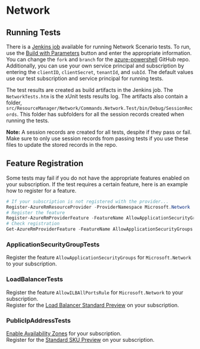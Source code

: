 # Network
## Running Tests
There is a [Jenkins job](https://azuresdkci.westus2.cloudapp.azure.com/view/PowerShell/job/ps-network-test/) available for running Network Scenario tests. To run, use the [Build with Parameters](https://azuresdkci.westus2.cloudapp.azure.com/view/PowerShell/job/ps-network-test/build) button and enter the appropriate information. You can change the `fork` and `branch` for the [azure-powershell](https://github.com/Azure/azure-powershell) GitHub repo. Additionally, you can use your own service principal and subscription by entering the `clientID`, `clientSecret`, `tenantId`, and `subId`. The default values use our test subscription and service principal for running tests.

The test results are created as build artifacts in the Jenkins job. The `NetworkTests.htm` is the xUnit tests results log. The artifacts also contain a folder, `src/ResourceManager/Network/Commands.Network.Test/bin/Debug/SessionRecords`. This folder has subfolders for all the session records created when running the tests. 

**Note:** A session records are created for all tests, despite if they pass or fail. Make sure to only use session records from passing tests if you use these files to update the stored records in the repo.

## Feature Registration
Some tests may fail if you do not have the appropriate features enabled on your subscription. If the test requires a certain feature, here is an example how to register for a feature.
```powershell
# If your subscription is not registered with the provider...
Register-AzureRmResourceProvider -ProviderNamespace Microsoft.Network
# Register the feature
Register-AzureRmProviderFeature -FeatureName AllowApplicationSecurityGroups -ProviderNamespace Microsoft.Network
# Check registration
Get-AzureRmProviderFeature -FeatureName AllowApplicationSecurityGroups -ProviderNamespace Microsoft.Network
```

### ApplicationSecurityGroupTests
Register the feature `AllowApplicationSecurityGroups` for `Microsoft.Network` to your subscription.

### LoadBalancerTests
Register the feature `AllowILBAllPortsRule` for `Microsoft.Network` to your subscription.  
Register for the [Load Balancer Standard Preview](https://docs.microsoft.com/en-us/azure/load-balancer/load-balancer-standard-overview#sign-up-by-using-powershell) on your subscription.

### PublicIpAddressTests
[Enable Availability Zones](https://ms.portal.azure.com/#blade/Microsoft_Azure_Compute/EnableAvailabilityZonesBlade) for your subscription.  
Register for the [Standard SKU Preview](https://docs.microsoft.com/en-us/azure/virtual-network/virtual-network-public-ip-address#register-for-the-standard-sku-preview) on your subscription.
